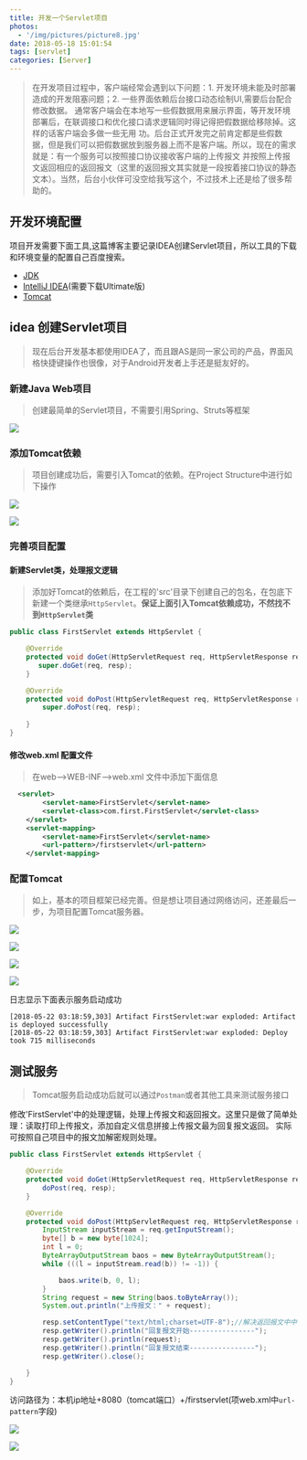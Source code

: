 ```yaml
---
title: 开发一个Servlet项目
photos:
  - '/img/pictures/picture8.jpg'
date: 2018-05-18 15:01:54
tags: [servlet]
categories: [Server]
---
```


> 在开发项目过程中，客户端经常会遇到以下问题：1. 开发环境未能及时部署造成的开发阻塞问题；2. 一些界面依赖后台接口动态绘制UI,需要后台配合修改数据。
通常客户端会在本地写一些假数据用来展示界面，等开发环境部署后，在联调接口和优化接口请求逻辑同时得记得把假数据给移除掉。这样的话客户端会多做一些无用
功。后台正式开发完之前肯定都是些假数据，但是我们可以把假数据放到服务器上而不是客户端。所以，现在的需求就是：有一个服务可以按照接口协议接收客户端的上传报文
并按照上传报文返回相应的返回报文（这里的返回报文其实就是一段按着接口协议的静态文本）。当然，后台小伙伴可没空给我写这个，不过技术上还是给了很多帮助的。

<!-- more -->

## 开发环境配置

项目开发需要下面工具,这篇博客主要记录IDEA创建Servlet项目，所以工具的下载和环境变量的配置自己百度搜索。

- [JDK](http://www.oracle.com/technetwork/java/javase/downloads/index.html)
- [IntelliJ IDEA](https://www.jetbrains.com/idea/download/#section=mac)(需要下载Ultimate版)
- [Tomcat](https://tomcat.apache.org/)

## idea 创建Servlet项目

> 现在后台开发基本都使用IDEA了，而且跟AS是同一家公司的产品，界面风格快捷键操作也很像，对于Android开发者上手还是挺友好的。

### 新建Java Web项目

> 创建最简单的Servlet项目，不需要引用Spring、Struts等框架

![](/img/servlet_create.png)

### 添加Tomcat依赖

> 项目创建成功后，需要引入Tomcat的依赖。在Project Structure中进行如下操作

![](/img/import_tom_jar.png)

 ![](/img/import_tom_jar2.png)

### 完善项目配置

#### 新建Servlet类，处理报文逻辑

> 添加好Tomcat的依赖后，在工程的'src'目录下创建自己的包名，在包底下新建一个类继承`HttpServlet`。**保证上面引入Tomcat依赖成功，不然找不到`HttpServlet`类**

```java
public class FirstServlet extends HttpServlet {

    @Override
    protected void doGet(HttpServletRequest req, HttpServletResponse resp) throws ServletException, IOException {
       super.doGet(req, resp);
    }

    @Override
    protected void doPost(HttpServletRequest req, HttpServletResponse resp) throws ServletException, IOException {
        super.doPost(req, resp);
       
    }
}

```
#### 修改web.xml 配置文件

> 在web-->WEB-INF-->web.xml 文件中添加下面信息

```xml
  <servlet>
        <servlet-name>FirstServlet</servlet-name>
        <servlet-class>com.first.FirstServlet</servlet-class>
    </servlet>
    <servlet-mapping>
        <servlet-name>FirstServlet</servlet-name>
        <url-pattern>/firstservlet</url-pattern>
    </servlet-mapping>
```


### 配置Tomcat

> 如上，基本的项目框架已经完善。但是想让项目通过网络访问，还差最后一步，为项目配置Tomcat服务器。


![](/img/deploy_tomcat1.png)

![](/img/deploy_tomcat2.png)

![](/img/deploy_tomcat3.png)

![](/img/deploy_tomcat4.png)

日志显示下面表示服务启动成功

```
[2018-05-22 03:18:59,303] Artifact FirstServlet:war exploded: Artifact is deployed successfully
[2018-05-22 03:18:59,303] Artifact FirstServlet:war exploded: Deploy took 715 milliseconds
```

## 测试服务

> Tomcat服务启动成功后就可以通过`Postman`或者其他工具来测试服务接口

修改'FirstServlet'中的处理逻辑，处理上传报文和返回报文。这里只是做了简单处理：读取打印上传报文，添加自定义信息拼接上传报文最为回复报文返回。
实际可按照自己项目中的报文加解密规则处理。

```java
public class FirstServlet extends HttpServlet {

    @Override
    protected void doGet(HttpServletRequest req, HttpServletResponse resp) throws ServletException, IOException {
        doPost(req, resp);
    }

    @Override
    protected void doPost(HttpServletRequest req, HttpServletResponse resp) throws ServletException, IOException {
        InputStream inputStream = req.getInputStream();
        byte[] b = new byte[1024];
        int l = 0;
        ByteArrayOutputStream baos = new ByteArrayOutputStream();
        while (((l = inputStream.read(b)) != -1)) {

            baos.write(b, 0, l);
        }
        String request = new String(baos.toByteArray());
        System.out.println("上传报文：" + request);

        resp.setContentType("text/html;charset=UTF-8");//解决返回报文中中文乱码问题
        resp.getWriter().println("回复报文开始----------------");
        resp.getWriter().println(request);
        resp.getWriter().println("回复报文结束----------------");
        resp.getWriter().close();

    }
}

```

访问路径为：本机ip地址+8080（tomcat端口）+/firstservlet(项web.xml中`url-pattern`字段)

![](/img/test_servlet1.png)

![](/img/test_servlet2.png)

